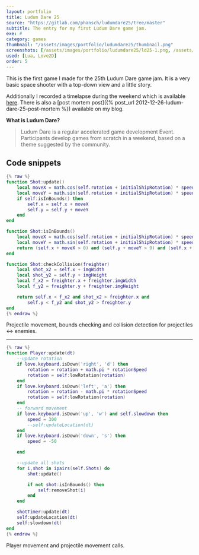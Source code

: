 ```yaml
---
layout: portfolio
title: Ludum Dare 25
source: "https://gitlab.com/phansch/ludumdare25/tree/master"
subtitle: The entry for my first Ludum Dare game jam.
exe: #
category: games
thumbnail: "/assets/images/portfolio/ludumdare25/thumbnail.png"
screenshots: [/assets/images/portfolio/ludumdare25/ld25-1.png, /assets/images/portfolio/ludumdare25/ld25-2.png]
used: [Lua, Love2D]
order: 5
---
```


This is the first game I made for the 25th Ludum Dare game jam. It is a very basic space shooter with a top-down view and a little story.

Additionally I recorded a timelapse during the weekend which is available [here](http://www.youtube.com/watch?v=eX7fsD3Hbmc). There is also a [post mortem post]({% post_url 2012-12-26-ludum-dare-25-post-mortem %}) available on my blog.



**What is Ludum Dare?**
> Ludum Dare is a regular accelerated game development Event.  Participants develop games from scratch in a weekend, based on a theme suggested by the community.

<a id="snippets" class="anchor"></a>

## Code snippets

```lua
{% raw %}
function Shot:update()
    local moveX = math.cos(self.rotation + initialShipRotation) * speed * dt
    local moveY = math.sin(self.rotation + initialShipRotation) * speed * dt
    if self:isInBounds() then
        self.x = self.x + moveX
        self.y = self.y + moveY
    end
end

function Shot:isInBounds()
    local moveX = math.cos(self.rotation + initialShipRotation) * speed * dt
    local moveY = math.sin(self.rotation + initialShipRotation) * speed * dt
    return (self.x + moveX > 0) and (self.y + moveY > 0) and (self.x + moveX < width) and (self.y + moveY < height)
end

function Shot:checkCollision(freighter)
    local shot_x2 = self.x + imgWidth
    local shot_y2 = self.y + imgHeight
    local f_x2 = freighter.x + freighter.imgWidth
    local f_y2 = freighter.y + freighter.imgHeight

    return self.x < f_x2 and shot_x2 > freighter.x and
        self.y < f_y2 and shot_y2 > freighter.y
end
{% endraw %}
```
<span class="glyphicon glyphicon-chevron-right"></span> Projectile movement, bounds checking and collision detection for projectiles <-> enemies.

----

```lua
{% raw %}
function Player:update(dt)
    --update rotation
    if love.keyboard.isDown('right', 'd') then
        rotation = rotation + math.pi * rotationSpeed
        rotation = self:lowRotation(rotation)
    end
    if love.keyboard.isDown('left', 'a') then
        rotation = rotation - math.pi * rotationSpeed
        rotation = self:lowRotation(rotation)
    end
    -- forward movement
    if love.keyboard.isDown('up', 'w') and self.slowdown then
        speed = 300
        --self:updateLocation(dt)
    end
    if love.keyboard.isDown('down', 's') then
        speed = -50

    end

    --update all shots
    for i,shot in ipairs(self.Shots) do
        shot:update()

        if not shot:isInBounds() then
            self:removeShot(i)
        end
    end

    shotTimer:update(dt)
    self:updateLocation(dt)
    self:slowdown(dt)
end
{% endraw %}
```
<span class="glyphicon glyphicon-chevron-right"></span> Player movement and projectile movement calls.

